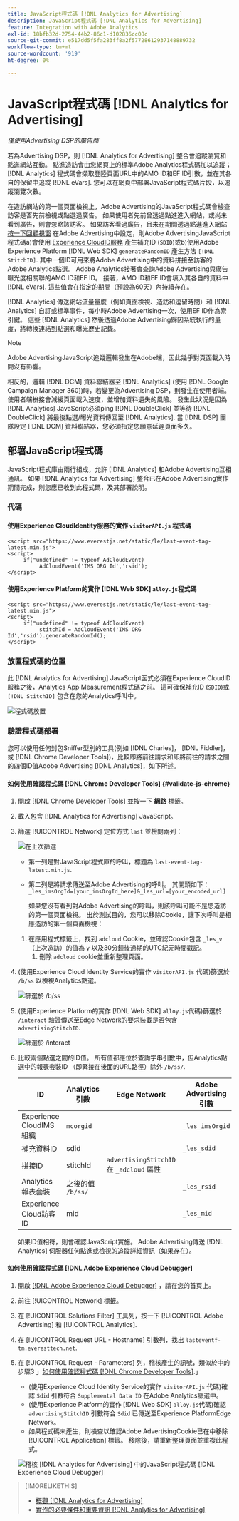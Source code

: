 ```yaml
---
title: JavaScript程式碼 [!DNL Analytics for Advertising]
description: JavaScript程式碼 [!DNL Analytics for Advertising]
feature: Integration with Adobe Analytics
exl-id: 18bfb32d-2754-44b2-86c1-d102836cc08c
source-git-commit: e517dd5f5fa283ff8a2f57728612937148889732
workflow-type: tm+mt
source-wordcount: '919'
ht-degree: 0%

---
```


# JavaScript程式碼 [!DNL Analytics for Advertising]

*僅使用Advertising DSP的廣告商*

若為Advertising DSP，則 [!DNL Analytics for Advertising] 整合會追蹤瀏覽和點進網站互動。 點進造訪會由您網頁上的標準Adobe Analytics程式碼加以追蹤； [!DNL Analytics] 程式碼會擷取登陸頁面URL中的AMO ID和EF ID引數，並在其各自的保留中追蹤 [!DNL eVars]. 您可以在網頁中部署JavaScript程式碼片段，以追蹤瀏覽次數。

在造訪網站的第一個頁面檢視上，Adobe Advertising的JavaScript程式碼會檢查訪客是否先前檢視或點選過廣告。 如果使用者先前曾透過點進進入網站，或尚未看到廣告，則會忽略該訪客。 如果訪客看過廣告，且未在期間透過點進進入網站 [按一下回顧視窗](/help/integrations/analytics/prerequisites.md#lookback-a4adc) 在Adobe Advertising中設定，則Adobe AdvertisingJavaScript程式碼a)會使用 [Experience CloudID服務](https://experienceleague.adobe.com/docs/id-service/using/home.html) 產生補充ID (`SDID`)或b)使用Adobe Experience Platform [!DNL Web SDK] `generateRandomID` 產生方法 `[!DNL StitchID]`. 其中一個ID可用來將Adobe Advertising中的資料拼接至訪客的Adobe Analytics點選。 Adobe Analytics接著會查詢Adobe Advertising與廣告曝光度相關聯的AMO ID和EF ID。 接著，AMO ID和EF ID會填入其各自的資料中 [!DNL eVars]. 這些值會在指定的期間（預設為60天）內持續存在。

[!DNL Analytics] 傳送網站流量量度（例如頁面檢視、造訪和逗留時間）和 [!DNL Analytics] 自訂或標準事件，每小時Adobe Advertising一次，使用EF ID作為索引鍵。 這些 [!DNL Analytics] 然後透過Adobe Advertising歸因系統執行的量度，將轉換連結到點選和曝光歷史記錄。

>[!NOTE]
>
>Adobe AdvertisingJavaScript追蹤邏輯發生在Adobe端，因此幾乎對頁面載入時間沒有影響。
>
>相反的，邏輯 [!DNL DCM] 資料聯結器至 [!DNL Analytics] (使用 [!DNL Google Campaign Manager 360])時，若變更為Advertising DSP，則發生在使用者端。 使用者端拚接會減緩頁面載入速度，並增加資料遺失的風險。 發生此狀況是因為 [!DNL Analytics] JavaScript必須ping [!DNL DoubleClick] 並等待 [!DNL DoubleClick] 將最後點選/曝光資料傳回至 [!DNL Analytics]. 當 [!DNL DSP] 團隊設定 [!DNL DCM] 資料聯結器，您必須指定您願意延遲頁面多久。

## 部署JavaScript程式碼

JavaScript程式庫由兩行組成，允許 [!DNL Analytics] 和Adobe Advertising互相通訊。 如果 [!DNL Analytics for Advertising] 整合已在Adobe Advertising實作期間完成，則您應已收到此程式碼，及其部署說明。

### 代碼

#### 使用Experience CloudIdentity服務的實作 `visitorAPI.js` 程式碼

```
<script src="https://www.everestjs.net/static/le/last-event-tag-latest.min.js">
<script>
     if("undefined" != typeof AdCloudEvent) 
          AdCloudEvent('IMS ORG Id','rsid');
</script>
```

#### 使用Experience Platform的實作 [!DNL Web SDK] `alloy.js`程式碼

```
<script src="https://www.everestjs.net/static/le/last-event-tag-latest.min.js">
<script>
     if("undefined" != typeof AdCloudEvent) 
          stitchId = AdCloudEvent('IMS ORG Id','rsid').generateRandomId();
</script>
```

### 放置程式碼的位置

此 [!DNL Analytics for Advertising] JavaScript函式必須在Experience CloudID服務之後，Analytics App Measurement程式碼之前。 這可確保補充ID (`SDID`)或 `[!DNL StitchID]` 包含在您的Analytics呼叫中。

![程式碼放置](/help/integrations/assets/a4adc-code-placement.png)

### 驗證程式碼部署

您可以使用任何封包Sniffer型別的工具(例如 [!DNL Charles]， [!DNL Fiddler]，或 [!DNL Chrome Developer Tools])，比較即將前往請求和即將前往的請求之間的四個ID值Adobe Advertising [!DNL Analytics]，如下所述。

#### 如何使用確認程式碼 [!DNL Chrome Developer Tools] {#validate-js-chrome}

1. 開啟 [!DNL Chrome Developer Tools] 並按一下 **網路** 標籤。

1. 載入包含 [!DNL Analytics for Advertising] JavaScript。

1. 篩選 [!UICONTROL Network] 定位方式 `last` 並檢閱兩列：

   ![在上次篩選](/help/integrations/assets/a4adc-code-validation-filter-last.png)

   * 第一列是對JavaScript程式庫的呼叫，標題為 `last-event-tag-latest.min.js`.
   * 第二列是將請求傳送至Adobe Advertising的呼叫。 其開頭如下： `_les_imsOrgId=[your_imsOrgId_here]&_les_url=[your_encoded_url]`

     如果您沒有看到對Adobe Advertising的呼叫，則該呼叫可能不是您造訪的第一個頁面檢視。 出於測試目的，您可以移除Cookie，讓下次呼叫是相應造訪的第一個頁面檢視：

   1. 在應用程式標籤上，找到 `adcloud` Cookie，並確認Cookie包含 `_les_v` （上次造訪）的值為 `y` 以及30分鐘後過期的UTC紀元時間戳記。
      1. 刪除 `adcloud` cookie並重新整理頁面。

1. (使用Experience Cloud Identity Service的實作 `visitorAPI.js` 代碼)篩選於 `/b/ss` 以檢視Analytics點選。

   ![篩選於 `/b/ss`](/help/integrations/assets/a4adc-code-validation-filter-bss.png)

1. (使用Experience Platform的實作 [!DNL Web SDK] `alloy.js`代碼)篩選於 `/interact` 驗證傳送至Edge Network的要求裝載是否包含 `advertisingStitchID`.

   ![篩選於 `/interact`](/help/integrations/assets/a4adc-code-validation-filter-interact.png)

1. 比較兩個點選之間的ID值。 所有值都應位於查詢字串引數中，但Analytics點選中的報表套裝ID （即緊接在後面的URL路徑）除外 `/b/ss/`.

   | ID | Analytics引數 | Edge Network | Adobe Advertising引數 |
   | --- | --- | --- | --- |
   | Experience CloudIMS組織 | `mcorgid` |  | `_les_imsOrgid` |
   | 補充資料ID | sdid |  | `_les_sdid` |
   | 拼接ID | stitchId | `advertisingStitchID` 在 `_adcloud` 屬性 |  |
   | Analytics報表套裝 | 之後的值 `/b/ss/` | | `_les_rsid` |
   | Experience Cloud訪客ID | mid |  | `_les_mid` |

   如果ID值相符，則會確認JavaScript實施。 Adobe Advertising傳送 [!DNL Analytics] 伺服器任何點進或檢視的追蹤詳細資訊（如果存在）。

#### 如何使用確認程式碼 [!DNL Adobe Experience Cloud Debugger]

1. 開啟 [[!DNL Adobe Experience Cloud Debugger]](https://experienceleague.adobe.com/docs/debugger/using-v2/summary.html) ，請在您的首頁上。
1. 前往 [!UICONTROL Network] 標籤。
1. 在 [!UICONTROL Solutions Filter] 工具列，按一下 [!UICONTROL Adobe Advertising] 和 [!UICONTROL Analytics].
1. 在 [!UICONTROL Request URL - Hostname] 引數列，找出 `lasteventf-tm.everesttech.net`.
1. 在 [!UICONTROL Request - Parameters] 列，稽核產生的訊號，類似於中的步驟3 」[如何使用確認程式碼 [!DNL Chrome Developer Tools]](#validate-js-chrome).」
   * (使用Experience Cloud Identity Service的實作 `visitorAPI.js` 代碼)確認 `Sdid` 引數符合 `Supplemental Data ID` 在Adobe Analytics篩選中。
   * (使用Experience Platform的實作 [!DNL Web SDK] `alloy.js`代碼)確認 `advertisingStitchID` 引數符合 `Sdid` 已傳送至Experience PlatformEdge Network。
   * 如果程式碼未產生，則檢查以確認Adobe AdvertisingCookie已在中移除 [!UICONTROL Application] 標籤。 移除後，請重新整理頁面並重複此程式。

   ![稽核 [!DNL Analytics for Advertising] 中的JavaScript程式碼 [!DNL Experience Cloud Debugger]](/help/integrations/assets/a4adc-js-audit-debugger.png)

>[!MORELIKETHIS]
>
>* [概觀 [!DNL Analytics for Advertising]](overview.md)
>* [實作的必要條件和重要資訊 [!DNL Analytics for Advertising]](prerequisites.md)
